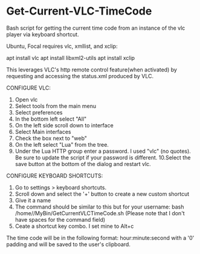 # Get-Current-VLC-TimeCode
Bash script for getting the current time code from an instance of the vlc player via keyboard shortcut.

Ubuntu, Focal
requires vlc, xmllist, and xclip:

apt install vlc
apt install libxml2-utils
apt install xclip

This leverages VLC's http remote control feature(when activated) by requesting and accessing the status.xml produced by VLC. 

CONFIGURE VLC:
1. Open vlc
2. Select tools from the main menu
3. Select preferences
4. In the bottom left select "All"
5. On the left side scroll down to interface
6. Select Main interfaces 
7. Check the box next to "web"
8. On the left select "Lua" from the tree. 
9. Under the Lua HTTP group enter a password. I used "vlc" (no quotes). Be sure to update the script if your password is different.
10.Select the save button at the bottom of the dialog and restart vlc.

CONFIGURE KEYBOARD SHORTCUTS:
1. Go to settings > keyboard shortcuts. 
2. Scroll down and select the '+' button to create a new custom shortcut
3. Give it a name
4. The command should be similar to this but for your username: bash /home/<user>/MyBin/GetCurrentVLCTimeCode.sh (Please note that I don't have spaces for the command field)
5. Ceate a shortcut key combo. I set mine to Alt+c

The time code will be in the following format: hour:minute:second with a '0' padding and will be saved to the user's clipboard. 
